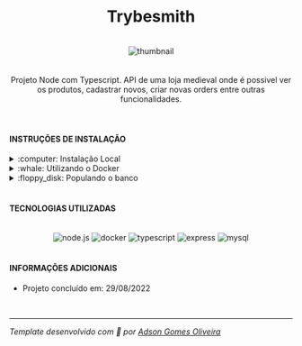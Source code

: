 <div align="center"><h1>Trybesmith</h1></div>
<br />
<div align="center"><img src="https://i.ibb.co/T2hQyQR/image.png" alt="thumbnail" /></div>
<br />
<br />
<div align="center">
 Projeto Node com Typescript.
 API de uma loja medieval onde é possivel ver os produtos, cadastrar novos, criar novas orders entre outras funcionalidades.
</div>
<br />
<br />
<h4>INSTRUÇÕES DE INSTALAÇÃO</h4>
<details>
<summary>:computer: Instalação Local</summary>
<br>

> Faça o clone deste repositório `git clone git@github.com:Adson-Gomes-Oliveira/trybesmith.git`

> Execute `npm install`

> Execute `npm start`

> Aproveite !! :smile:
</details>
<details>
<summary>:whale: Utilizando o Docker</summary>
<br>

> Faça o clone deste repositório `git clone git@github.com:Adson-Gomes-Oliveira/trybe-futebol-clube.git`

> Entre na pasta e execute `docker-compose up -d --build`

> Aproveite !! :smile:
</details>
<details>
<summary>:floppy_disk: Populando o banco</summary>
<br>

> O Script completo para popular o banco está na raiz do projeto -> **Trybesmith.sql**

> Aproveite !! :smile:
</details>
<br />
<h4>TECNOLOGIAS UTILIZADAS</h4>
<br />
<div align="center">
<img src="https://img.shields.io/badge/node.js-6DA55F?style=for-the-badge&logo=node.js&logoColor=white" alt="node.js" />
<img src="https://img.shields.io/badge/docker-%230db7ed.svg?style=for-the-badge&logo=docker&logoColor=white" alt="docker" />
<img src="https://img.shields.io/badge/typescript-%23007ACC.svg?style=for-the-badge&logo=typescript&logoColor=white" alt="typescript" />
<img src="https://img.shields.io/badge/express.js-%23404d59.svg?style=for-the-badge&logo=express&logoColor=%2361DAFB" alt="express" />
<img src="https://img.shields.io/badge/mysql-%2300f.svg?style=for-the-badge&logo=mysql&logoColor=white" alt="mysql" />
</div>
<br />
<h4>INFORMAÇÕES ADICIONAIS</h4>

- Projeto concluído em: 29/08/2022
<br />

---

*Template desenvolvido com :white_heart: por <a href="https://github.com/Adson-Gomes-Oliveira">Adson Gomes Oliveira</a>* 
